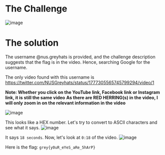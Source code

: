# The Challenge

![image](.%2F..%2F..%2F..%2FChallenge%20Image%2FMISC%2FOut%20in%20plain%20sight%2FScreenshot%202024-04-23%20195451.png)





# The solution
The username @nus.greyhats is provided, and the challenge description suggests that the flag is in the video. Hence, searching Google for the username.

The only video found with this username is https://twitter.com/NUSGreyhats/status/1777305565745799294/video/1

**Note: Whether you click on the YouTube link, Facebook link or Instagram link, it is still the same video**
**As there are RED HERRING(s) in the video, I will only zoom in on the relevant information in the video**

![image](.%2F..%2F..%2F..%2FChallenge%20Image%2FMISC%2FOut%20in%20plain%20sight%2FScreenshot%202024-04-27%20121006.png)






This looks like a HEX number. Let's try to convert to ASCII characters and see what it says.
![image](.%2F..%2F..%2F..%2FChallenge%20Image%2FMISC%2FOut%20in%20plain%20sight%2FScreenshot%202024-04-27%20121327.png)






It says `18 seconds`. Now, let's look at `0:18` of the video.
![image](.%2F..%2F..%2F..%2FChallenge%20Image%2FMISC%2FOut%20in%20plain%20sight%2FScreenshot%202024-04-27%20121512.png)







Here is the flag: `grey{y0uR_eYeS_aRe_5hArP}`
